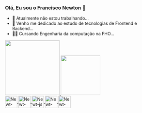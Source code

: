 ### Olá, Eu sou o Francisco Newton 👋


- 🔭 Atualmente não estou trabalhando...
- 🌱 Venho me dedicado ao estudo de tecnologias de Frontend e Backend...
- 👨‍🎓 Cursando Engenharia da computação na FHO...

<div>
  <a href="https://beacons.ai/francisco-newton">
  <img height="180em"src="https://github-readme-stats.vercel.app/api?username=francisco-newton&show_icons=true&theme=codeSTACKr&include_all_commits=true&count_private=true"/>
  <img height="130em"src="https://github-readme-stats.vercel.app/api/top-langs/?username=francisco-newton&layout=compact&langs_count=16&theme=codeSTACKr"/>
</div>
<div>
  <img align="center" alt="Newt-py" height="40px" width="40px" src="https://img.icons8.com/fluency/344/python.png"> 
  <img align="center" alt="Newt-c++" height="40px" width="40px" src="https://img.icons8.com/external-tal-revivo-shadow-tal-revivo/344/external-cplusplus-a-general-purpose-descriptive-programming-computer-language-logo-shadow-tal-revivo.png"> 
  <img align="center" alt="Newt-js" height="40px" width="40px" src="https://img.icons8.com/color/344/javascript--v1.png"> 
  <img align="center" alt="Newt-css" height="40px" width="40px" src="https://img.icons8.com/color/344/css3.png"> 
  <img align="center" alt="Newt-html" height="40px" width="40px" src="https://img.icons8.com/color/344/html-5--v1.png"> 
</div>
